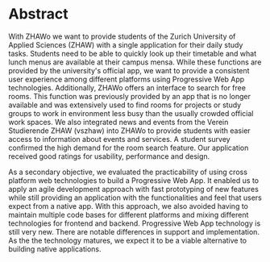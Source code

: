 # Abstract

With ZHAWo we want to provide students of the Zurich University of Applied Sciences (ZHAW) with a single application for their daily study tasks. Students need to be able to quickly look up their timetable and what lunch menus are available at their campus mensa. While these functions are provided by the university's official app, we want to provide a consistent user experience among different platforms using Progressive Web App technologies. Additionally, ZHAWo offers an interface to search for free rooms. This function was previously provided by an app that is no longer available and was extensively used to find rooms for projects or study groups to work in environment less busy than the usually crowded official work spaces. We also integrated news and events from the Verein Studierende ZHAW (vszhaw) into ZHAWo to provide students with easier access to information about events and services.
A student survey confirmed the high demand for the room search feature. Our application received good ratings for usability, performance and design.

As a secondary objective, we evaluated the practicability of using cross platform web technologies to build a Progressive Web App. It enabled us to apply an agile development approach with fast prototyping of new features while still providing an application with the functionalities and feel that users expect from a native app. With this approach, we also avoided having to maintain multiple code bases for different platforms and mixing different technologies for frontend and backend.
Progressive Web App technology is still very new. There are notable differences in support and implementation. As the the technology matures, we expect it to be a viable alternative to building native applications.
